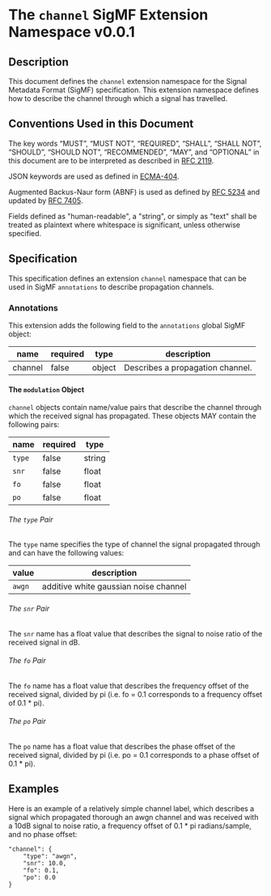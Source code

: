# The `channel` SigMF Extension Namespace v0.0.1

## Description

This document defines the `channel` extension namespace for the Signal
Metadata Format (SigMF) specification. This extension namespace defines how to
describe the channel through which a signal has travelled.

## Conventions Used in this Document

The key words “MUST”, “MUST NOT”, “REQUIRED”, “SHALL”, “SHALL NOT”, “SHOULD”,
“SHOULD NOT”, “RECOMMENDED”, “MAY”, and “OPTIONAL” in this document are to be
interpreted as described in [RFC 2119](https://tools.ietf.org/html/rfc2119).

JSON keywords are used as defined in [ECMA-404](http://www.ecma-international.org/publications/files/ECMA-ST/ECMA-404.pdf).

Augmented Backus-Naur form (ABNF) is used as defined by [RFC
5234](https://tools.ietf.org/html/rfc5234) and updated by [RFC
7405](https://tools.ietf.org/html/rfc7405).

Fields defined as "human-readable", a "string", or simply as "text" shall be
treated as plaintext where whitespace is significant, unless otherwise
specified.

## Specification

This specification defines an extension `channel` namespace
that can be used in SigMF `annotations` to describe propagation channels.

### Annotations

This extension adds the following field to the `annotations` global SigMF object:

|name|required|type|description|
|----|--------------|-------|-----------|
|channel|false|object|Describes a propagation channel.|

#### The `modulation` Object

`channel` objects contain name/value pairs that describe the channel through which the received signal has propagated. These objects MAY contain the following pairs:

|name|required|type|
|----|--------------|-------|
|`type`|false|string|
|`snr`|false|float|
|`fo`|false|float|
|`po`|false|float|

###### The `type` Pair

The `type` name specifies the type of channel the signal propagated through and can have the following values:

|value|description|
|----|-------|
|`awgn`|additive white gaussian noise channel|

###### The `snr` Pair

The `snr` name has a float value that describes the signal to noise ratio of the received signal in dB. 

###### The `fo` Pair

The `fo` name has a float value that describes the frequency offset of the received signal, divided by pi (i.e. fo = 0.1 corresponds to a frequency offset of 0.1 * pi). 

###### The `po` Pair

The `po` name has a float value that describes the phase offset of the received signal, divided by pi (i.e. po = 0.1 corresponds to a phase offset of 0.1 * pi).

## Examples

Here is an example of a relatively simple channel label, which describes a signal which propagated thorough an awgn channel and was received with a 10dB signal to noise ratio, a frequency offset of 0.1 * pi radians/sample, and no phase offset:

    "channel": {
        "type": "awgn",
        "snr": 10.0,
        "fo": 0.1,
        "po": 0.0
    }


